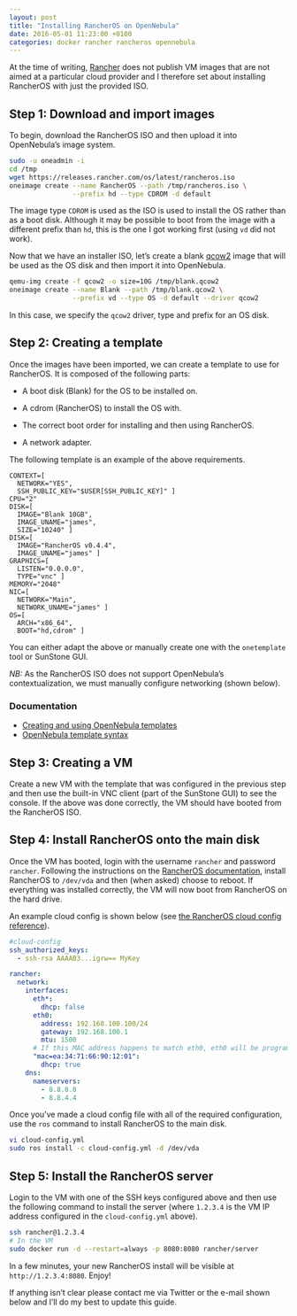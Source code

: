 ```yaml
---
layout: post
title: "Installing RancherOS on OpenNebula"
date: 2016-05-01 11:23:00 +0100
categories: docker rancher rancheros opennebula
---
```

At the time of writing, [Rancher](https://github.com/rancher/os) does not publish VM images that are not aimed at a particular cloud provider and I therefore set about installing RancherOS with just the provided ISO.

## Step 1: Download and import images

To begin, download the RancherOS ISO and then upload it into OpenNebula&rsquo;s image system.

```bash
sudo -u oneadmin -i
cd /tmp
wget https://releases.rancher.com/os/latest/rancheros.iso
oneimage create --name RancherOS --path /tmp/rancheros.iso \
                --prefix hd --type CDROM -d default
```

The image type `CDROM` is used as the ISO is used to install the OS rather than as a boot disk. Although it may be possible to boot from the image with a different prefix than `hd`, this is the one I got working first (using `vd` did not work).

Now that we have an installer ISO, let&rsquo;s create a blank [qcow2](https://en.wikipedia.org/wiki/Qcow) image that will be used as the OS disk and then import it into OpenNebula.

```bash
qemu-img create -f qcow2 -o size=10G /tmp/blank.qcow2
oneimage create --name Blank --path /tmp/blank.qcow2 \
                --prefix vd --type OS -d default --driver qcow2
```

In this case, we specify the `qcow2` driver, type and prefix for an OS disk.

## Step 2: Creating a template

Once the images have been imported, we can create a template to use for RancherOS. It is composed of the following parts:

* A boot disk (Blank) for the OS to be installed on.

* A cdrom (RancherOS) to install the OS with.

* The correct boot order for installing and then using RancherOS.

* A network adapter.

The following template is an example of the above requirements.

```
CONTEXT=[
  NETWORK="YES",
  SSH_PUBLIC_KEY="$USER[SSH_PUBLIC_KEY]" ]
CPU="2"
DISK=[
  IMAGE="Blank 10GB",
  IMAGE_UNAME="james",
  SIZE="10240" ]
DISK=[
  IMAGE="RancherOS v0.4.4",
  IMAGE_UNAME="james" ]
GRAPHICS=[
  LISTEN="0.0.0.0",
  TYPE="vnc" ]
MEMORY="2048"
NIC=[
  NETWORK="Main",
  NETWORK_UNAME="james" ]
OS=[
  ARCH="x86_64",
  BOOT="hd,cdrom" ]
```

You can either adapt the above or manually create one with the `onetemplate` tool or SunStone GUI.

*NB:* As the RancherOS ISO does not support OpenNebula&rsquo;s contextualization, we must manually configure networking (shown below).

### Documentation

* [Creating and using OpenNebula templates](http://docs.opennebula.org/4.14/user/virtual_resource_management/vm_guide.html)
* [OpenNebula template syntax](http://docs.opennebula.org/4.14/user/references/template.html)

## Step 3: Creating a VM

Create a new VM with the template that was configured in the previous step and then use the built-in VNC client (part of the SunStone GUI) to see the console. If the above was done correctly, the VM should have booted from the RancherOS ISO.

## Step 4: Install RancherOS onto the main disk

Once the VM has booted, login with the username `rancher` and password `rancher`. Following the instructions on the [RancherOS documentation](docs.rancher.com/os/running-rancheros/server/install-to-disk/), install RancherOS to `/dev/vda` and then (when asked) choose to reboot. If everything was installed correctly, the VM will now boot from RancherOS on the hard drive.

An example cloud config is shown below (see [the RancherOS cloud config reference](http://docs.rancher.com/os/cloud-config/)).

```yaml
#cloud-config
ssh_authorized_keys:
  - ssh-rsa AAAAB3...igrw== MyKey

rancher:
  network:
    interfaces:
      eth*:
        dhcp: false
      eth0:
        address: 192.168.100.100/24
        gateway: 192.168.100.1
        mtu: 1500
      # If this MAC address happens to match eth0, eth0 will be programmed to use DHCP.
      "mac=ea:34:71:66:90:12:01":
        dhcp: true
    dns:
      nameservers:
        - 8.8.8.8
        - 8.8.4.4
```

Once you&rsquo;ve made a cloud config file with all of the required configuration, use the `ros` command to install RancherOS to the main disk.

```bash
vi cloud-config.yml
sudo ros install -c cloud-config.yml -d /dev/vda
```

## Step 5: Install the RancherOS server

Login to the VM with one of the SSH keys configured above and then use the following command to install the server (where `1.2.3.4` is the VM IP address configured in the `cloud-config.yml` above).

```bash
ssh rancher@1.2.3.4
# In the VM
sudo docker run -d --restart=always -p 8080:8080 rancher/server
```

In a few minutes, your new RancherOS install will be visible at `http://1.2.3.4:8080`. Enjoy!

If anything isn&rsquo;t clear please contact me via Twitter or the e-mail shown below and I&rsquo;ll do my best to update this guide.
